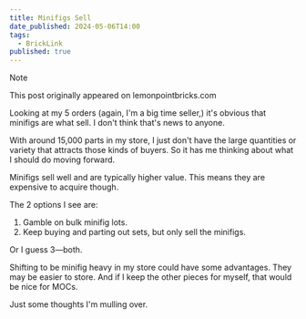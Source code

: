 ```yaml
---
title: Minifigs Sell
date_published: 2024-05-06T14:00
tags:
  - BrickLink
published: true
---
```


> [!NOTE]
> This post originally appeared on lemonpointbricks.com

Looking at my 5 orders (again, I'm a big time seller,) it's obvious that minifigs are what sell. I don't think that's news to anyone.

With around 15,000 parts in my store, I just don't have the large quantities or variety that attracts those kinds of buyers. So it has me thinking about what I should do moving forward.

Minifigs sell well and are typically higher value. This means they are expensive to acquire though.

The 2 options I see are:

1. Gamble on bulk minifig lots.
2. Keep buying and parting out sets, but only sell the minifigs.

Or I guess 3—both.

Shifting to be minifig heavy in my store could have some advantages. They may be easier to store. And if I keep the other pieces for myself, that would be nice for MOCs.

Just some thoughts I'm mulling over.
